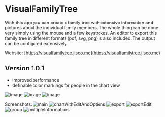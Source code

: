 # VisualFamilyTree

With this app you can create a family tree with extensive information and pictures about the individual family members. The whole thing can be done very simply using the mouse and a few keystrokes. An editor to export this family tree in different formats (pdf, svg, png) is also included. The output can be configured extensively.

Website: [https://visualfamilytree.jisco.me](https://visualfamilytree.jisco.me)

## Version 1.0.1
* improved performance
* definable color markings for people in the chart view

![image](https://user-images.githubusercontent.com/770001/84592576-fdf72e00-ae46-11ea-9510-c670be6cc48a.png)
![image](https://user-images.githubusercontent.com/770001/84592586-0c454a00-ae47-11ea-8a4d-16e99336e429.png)
![image](https://user-images.githubusercontent.com/770001/84592591-15ceb200-ae47-11ea-910f-772521716b4c.png)

Screenshots:
![main](https://user-images.githubusercontent.com/770001/82905562-5207a480-9f64-11ea-81d9-aca302246305.png)
![chartWithEditAndOptions](https://user-images.githubusercontent.com/770001/82905450-33091280-9f64-11ea-93e1-52e93afc3bfb.png)
![export](https://user-images.githubusercontent.com/770001/82905475-3b614d80-9f64-11ea-83c3-8bc4f88a8519.png)
![exportEdit](https://user-images.githubusercontent.com/770001/82905492-3ef4d480-9f64-11ea-8bea-649554e25b30.png)
![group](https://user-images.githubusercontent.com/770001/82905543-4f0cb400-9f64-11ea-847f-d0df99d27238.png)
![multipleInformations](https://user-images.githubusercontent.com/770001/82905581-559b2b80-9f64-11ea-93e3-81f245aefd03.png)
